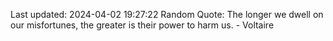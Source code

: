 Last updated: 2024-04-02 19:27:22
Random Quote: The longer we dwell on our misfortunes, the greater is their power to harm us. - Voltaire